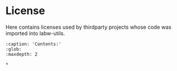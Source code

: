 # License

Here contains licenses used by thirdparty projects whose code was imported into labw-utils.

```{toctree}
:caption: 'Contents:'
:glob:
:maxdepth: 2

*
```
